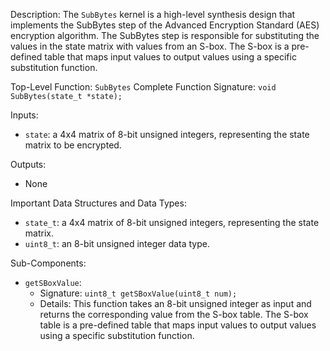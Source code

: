 Description:
The `SubBytes` kernel is a high-level synthesis design that implements the SubBytes step of the Advanced Encryption Standard (AES) encryption algorithm. The SubBytes step is responsible for substituting the values in the state matrix with values from an S-box. The S-box is a pre-defined table that maps input values to output values using a specific substitution function.

Top-Level Function: `SubBytes`
Complete Function Signature: `void SubBytes(state_t *state);`

Inputs:
- `state`: a 4x4 matrix of 8-bit unsigned integers, representing the state matrix to be encrypted.

Outputs:
- None

Important Data Structures and Data Types:
- `state_t`: a 4x4 matrix of 8-bit unsigned integers, representing the state matrix.
- `uint8_t`: an 8-bit unsigned integer data type.

Sub-Components:
- `getSBoxValue`:
    - Signature: `uint8_t getSBoxValue(uint8_t num);`
    - Details: This function takes an 8-bit unsigned integer as input and returns the corresponding value from the S-box table. The S-box table is a pre-defined table that maps input values to output values using a specific substitution function.